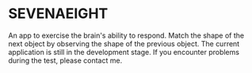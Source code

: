 # SEVENAEIGHT
An app to exercise the brain's ability to respond. Match the shape of the next object by observing the shape of the previous object. The current application is still in the development stage. If you encounter problems during the test, please contact me.
